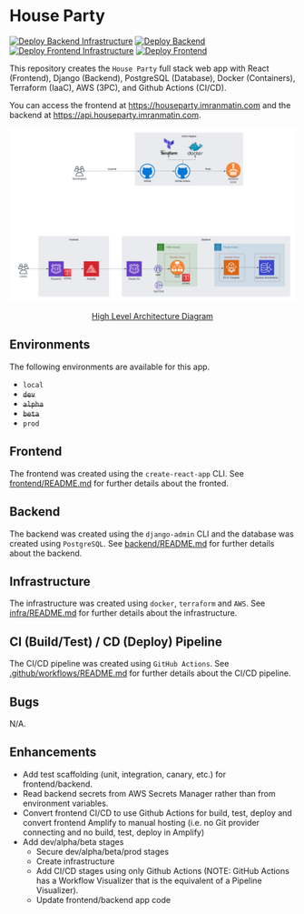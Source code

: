# House Party

[![Deploy Backend Infrastructure](https://github.com/imranmatin23/houseparty/actions/workflows/deploy_backend_infra.yml/badge.svg?branch=main)](https://github.com/imranmatin23/houseparty/actions/workflows/deploy_backend_infra.yml) [![Deploy Backend](https://github.com/imranmatin23/houseparty/actions/workflows/deploy_backend.yml/badge.svg)](https://github.com/imranmatin23/houseparty/actions/workflows/deploy_backend.yml) [![Deploy Frontend Infrastructure](https://github.com/imranmatin23/houseparty/actions/workflows/deploy_frontend_infra.yml/badge.svg)](https://github.com/imranmatin23/houseparty/actions/workflows/deploy_frontend_infra.yml) [![Deploy Frontend](https://github.com/imranmatin23/houseparty/actions/workflows/deploy_frontend.yml/badge.svg)](https://github.com/imranmatin23/houseparty/actions/workflows/deploy_frontend.yml)

This repository creates the `House Party` full stack web app with React (Frontend), Django (Backend), PostgreSQL (Database), Docker (Containers), Terraform (IaaC), AWS (3PC), and Github Actions (CI/CD).

You can access the frontend at https://houseparty.imranmatin.com and the backend at https://api.houseparty.imranmatin.com.

![High Level Architecture](images/high-level-architecture.png)

<div style="text-align:center">
  <a href="https://lucid.app/lucidchart/61862a22-6730-4e64-aada-cd3617d847a3/edit?viewport_loc=-613%2C-1072%2C3552%2C1902%2C0_0&invitationId=inv_61387a4a-f09a-4db2-b2ba-9c67d432c55f">High Level Architecture Diagram</a>
</div>

## Environments

The following environments are available for this app.

- `local`
- ~~`dev`~~
- ~~`alpha`~~
- ~~`beta`~~
- `prod`

## Frontend

The frontend was created using the `create-react-app` CLI. See [frontend/README.md](frontend/README.md) for further details about the fronted.

## Backend

The backend was created using the `django-admin` CLI and the database was created using `PostgreSQL`. See [backend/README.md](backend/README.md) for further details about the backend.

## Infrastructure

The infrastructure was created using `docker`, `terraform` and `AWS`. See [infra/README.md](infra/README.md) for further details about the infrastructure.

## CI (Build/Test) / CD (Deploy) Pipeline

The CI/CD pipeline was created using `GitHub Actions`. See [.github/workflows/README.md](.github/workflows/README.md) for further details about the CI/CD pipeline.

## Bugs

N/A.

## Enhancements

- Add test scaffolding (unit, integration, canary, etc.) for frontend/backend.
- Read backend secrets from AWS Secrets Manager rather than from environment variables.
- Convert frontend CI/CD to use Github Actions for build, test, deploy and convert frontend Amplify to manual hosting (i.e. no Git provider connecting and no build, test, deploy in Amplify)
- Add dev/alpha/beta stages
  - Secure dev/alpha/beta/prod stages
  - Create infrastructure
  - Add CI/CD stages using only Github Actions (NOTE: GitHub Actions has a Workflow Visualizer that is the equivalent of a Pipeline Visualizer).
  - Update frontend/backend app code
